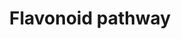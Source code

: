 ---
annotations:
- type: Pathway Ontology
  value: flavonoid biosynthetic pathway
- type: Pathway Ontology
  value: classic metabolic pathway
authors:
- Kozo2
- Egonw
- AlexanderPico
- Mick Eikelhof
description: ''
last-edited: 2018-11-18
organisms:
- Arabidopsis thaliana
redirect_from:
- /index.php/Pathway:WP3411
- /instance/WP3411
schema-jsonld:
- '@context': https://schema.org/
  '@id': https://wikipathways.github.io/pathways/WP3411.html
  '@type': Dataset
  creator:
    '@type': Organization
    name: WikiPathways
  description: ''
  keywords:
  - Naringenin 4'- O-glucoside
  - Prunetin
  - Eriodictyol
  - 7,4'-Dihydroxyflavone
  - Scutellarein
  - RXN-1481
  - Afzelechin
  - Genistein
  - Naringenin chalcone
  - LEUCOPEL-RXN
  - 3-O-Methylquercetin
  - Naringenin
  - Daidzein
  - RXN-525
  - 2,7,4'-Trihydroxyiso- flavanone
  - dihydroquercetin, Taxifolin
  - Pelargonidin
  - (+)-Catechin
  - 8C-Glucosyl-2,7,4'- trihydroxyisoflavanone
  - RXN-1484
  - RXN-9724
  - Apigenin
  - Isoliquilitigenin
  - Catalyst
  - QUERCETIN-3-O-METHYL- TRANSFERASE-RXN
  - Saponarin
  - RXN-7652
  - Isovitexin
  - Puerarin
  - RXN-600
  - Liquilitigenin
  - Leucopelargonidin
  - Epiafzelechin
  - 2-Hydroxynaringenin
  - RXN-527
  - RXN-7775
  - 6C-Glucosyl-2- hydroxynaringenin
  - 2',4',5,7-Tetrahydroxy- isoflavanone
  - Dihydrokaempferol
  - DIHYDROKAEMPFEROL- 4-REDUCTASE-RXN
  - NARINGENIN-3- DIOXYGENASE-RXN
  license: CC0
  name: Flavonoid pathway
seo: CreativeWork
title: Flavonoid pathway
wpid: WP3411
---